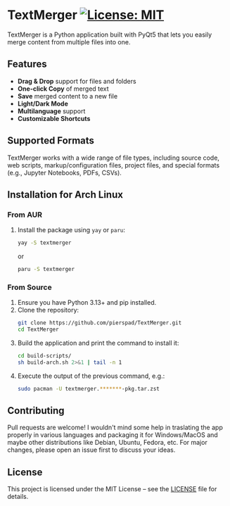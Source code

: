 # TextMerger [![License: MIT](https://img.shields.io/badge/License-MIT-yellow.svg)](https://opensource.org/licenses/MIT)

TextMerger is a Python application built with PyQt5 that lets you easily merge content from multiple files into one.

## Features
- **Drag & Drop** support for files and folders
- **One-click Copy** of merged text
- **Save** merged content to a new file
- **Light/Dark Mode**
- **Multilanguage** support
- **Customizable Shortcuts**

## Supported Formats
TextMerger works with a wide range of file types, including source code, web scripts, markup/configuration files, project files, and special formats (e.g., Jupyter Notebooks, PDFs, CSVs).

## Installation for Arch Linux

### From AUR

1. Install the package using `yay` or `paru`:
   ```bash
   yay -S textmerger
   ```
   or
   ```bash
   paru -S textmerger
   ```
   
### From Source
1. Ensure you have Python 3.13+ and pip installed.
2. Clone the repository:
   ```bash
   git clone https://github.com/pierspad/TextMerger.git
   cd TextMerger
   ```
3. Build the application and print the command to install it:
   ```bash
   cd build-scripts/
   sh build-arch.sh 2>&1 | tail -n 1
   ```
4. Execute the output of the previous command, e.g.:
   ```bash
   sudo pacman -U textmerger.*******-pkg.tar.zst
   ```

## Contributing
Pull requests are welcome! 
I wouldn't mind some help in traslating the app properly in various languages and packaging it for Windows/MacOS and maybe other distributions like Debian, Ubuntu, Fedora, etc.
For major changes, please open an issue first to discuss your ideas.

## License
This project is licensed under the MIT License – see the [LICENSE](LICENSE) file for details.